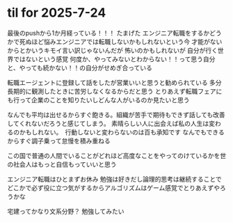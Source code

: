 # til for 2025-7-24

最後のpushから1か月経っている！！！
たまげた
エンジニア転職をするかどうかで死ぬほど悩みエンジニアでは転職しないかもしれないという今
才能がないからとかいうキモイ言い訳じゃないんだが
怖いのかもしれないが
自分が行く世界ではないという感覚
何度か、やってみないとわからない！！って思う自分と、やっても続かない！！の自分がせめぎ合っている

転職エージェントに登録して話をしたが営業いいと思うと勧められている
多分長期的に観測したときに苦労しなくなるからだと思う
とりあえず転職フェアにも行って企業のことを知りたいしどんな人がいるのか見たいと思う

なんでも平均は出せるからすぐ飽きる。組織が苦手で期待もできず話しても改善してくれないだろうと感じてしまう。
素晴らしい人に出会えば私の人生は変わるのかもしれない。　行動しないと変わらないのは百も承知です
なんでもできるからすぐ調子乗って怠慢を積み重ねる

この国で普通の人間でいることがどれほど高度なことをやってのけているかを世の社会人はもっと自信もっていいと思う

エンジニア転職はひとまずお休み
勉強は好きだし論理的思考は継続することでどこかで必ず役に立つ気がするからアルゴリズムはゲーム感覚でとりあえずやろうかな

宅建ってかなり文系分野？
勉強してみたい